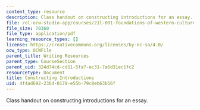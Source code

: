 ```yaml
---
content_type: resource
description: Class handout on constructing introductions for an essay.
file: /ol-ocw-studio-app/courses/21l-001-foundations-of-western-culture-homer-to-dante-fall-2008/4f4ad692236d0179e55b79c8eb63b56f_construct_intro.pdf
file_size: 70360
file_type: application/pdf
learning_resource_types: []
license: https://creativecommons.org/licenses/by-nc-sa/4.0/
ocw_type: OCWFile
parent_title: Writing Resources
parent_type: CourseSection
parent_uid: 324d74cd-cd11-5fa7-ec31-7a6d31ec1fc2
resourcetype: Document
title: Constructing Introductions
uid: 4f4ad692-236d-0179-e55b-79c8eb63b56f
---
```

Class handout on constructing introductions for an essay.